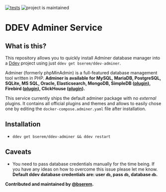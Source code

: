 [![tests](https://github.com/bserem/ddev-adminer/actions/workflows/tests.yml/badge.svg)](https://github.com/bserem/ddev-adminer/actions/workflows/tests.yml) ![project is maintained](https://img.shields.io/maintenance/yes/2022.svg)

# DDEV Adminer Service

## What is this?

This repository allows you to quickly install Adminer database manager into a [Ddev](https://ddev.readthedocs.io) project using just `ddev get bserem/ddev-adminer`.

Adminer (formerly phpMinAdmin) is a full-featured database management tool written in PHP. **Adminer is available for MySQL, MariaDB, PostgreSQL, SQLite, MS SQL, Oracle, Elasticsearch, MongoDB, SimpleDB ([plugin](https://raw.githubusercontent.com/vrana/adminer/master/plugins/drivers/simpledb.php)), Firebird ([plugin](https://raw.githubusercontent.com/vrana/adminer/master/plugins/drivers/firebird.php)), ClickHouse ([plugin](https://raw.githubusercontent.com/vrana/adminer/master/plugins/drivers/clickhouse.php)).**

This service currently ships the default adminer package with no _external_ plugins. It contains all official plugins and themes and allows to easily chose one by editing the `docker-compose.adminer.yaml` file after installation.

## Installation

* `ddev get bserem/ddev-adminer && ddev restart`

## Caveats
* You need to pass database credentials manually for the time being. If you have any ideas on how to overcome this issue please let me know. **Default ddev database credentials are: user `db`, pass `db`, database `db`.**

**Contributed and maintained by [@bserem](https://github.com/bserem).**
